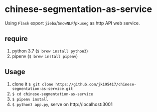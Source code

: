 # chinese-segmentation-as-service

Using `Flask` export `jieba`/`SnowNLP`/`pkuseg` as http API web service.

## require

1. python 3.7 (`$ brew install python3`)
2. pipenv (`$ brew install pipenv`)

## Usage

1. clone it `$ git clone https://github.com/jk195417/chinese-segmentation-as-service.git`
2. `$ cd chinese-segmentation-as-service`
3. `$ pipenv install`
4. `$ python3 app.py`, serve on http://localhost:3001
